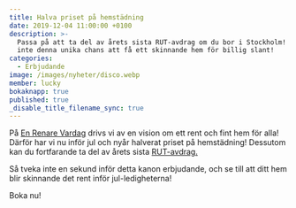 ```yaml
---
title: Halva priset på hemstädning
date: 2019-12-04 11:00:00 +0100
description: >-
  Passa på att ta del av årets sista RUT-avdrag om du bor i Stockholm! Missa
  inte denna unika chans att få ett skinnande hem för billig slant!
categories:
  - Erbjudande
image: /images/nyheter/disco.webp
member: lucky
bokaknapp: true
published: true
_disable_title_filename_sync: true
---
```


P&aring; [En Renare Vardag](/privat/hemstadning/) drivs vi av en vision om ett rent och fint hem för alla\! D&auml;rför har vi nu inför jul och ny&aring;r halverat priset p&aring; hemst&auml;dning\! Dessutom kan du fortfarande ta del av &aring;rets sista [RUT-avdrag.](https://enrenarevardag.se/vanliga-fragor/rut-avdrag)

S&aring; tveka inte en sekund inför detta kanon erbjudande, och se till att ditt hem blir skinnande det rent inför jul-ledigheterna\!

Boka nu\!
